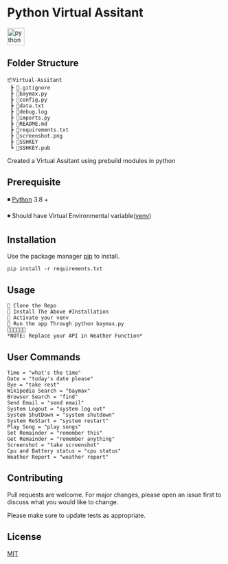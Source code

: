 # Python Virtual Assitant
<p>  
<img src="https://devicons.github.io/devicon/devicon.git/icons/python/python-original.svg" alt="python" width="40" height="40"/>
</p> 

## Folder Structure

```
📦Virtual-Assitant
 ┣ 📜.gitignore
 ┣ 📜baymax.py
 ┣ 📜config.py
 ┣ 📜data.txt
 ┣ 📜debug.log
 ┣ 📜imports.py
 ┣ 📜README.md
 ┣ 📜requirements.txt
 ┣ 📜screenshot.png
 ┣ 📜SSHKEY
 ┗ 📜SSHKEY.pub
```

Created a Virtual Assitant using prebuild modules in python

## Prerequisite
◾ [Python](https://www.python.org/downloads/) 3.8 +

◾ Should have Virtual Environmental variable([venv](https://www.geeksforgeeks.org/create-virtual-environment-using-venv-python/))

## Installation

Use the package manager [pip](https://pip.pypa.io/en/stable/) to install.


`pip install -r requirements.txt `


## Usage

```
🔹 Clone the Repo
🔹 Install The Above #Installation
🔹 Activate your venv
🔹 Run the app Through python baymax.py
🔹🔹🔹🔹🔹🔹
*NOTE: Replace your API in Weather Function*
```

## User Commands

```
Time = "what's the time"
Date = "today's date please"
Bye = "take rest"
Wikipedia Search = "baymax"
Browser Search = "find"
Send Email = "send email"
System Logout = "system log out"
System ShutDown = "system shutdown"
System ReStart = "system restart"
Play Song = "play songs"
Set Remainder = "remember this"
Get Remainder = "remember anything"
Screenshot = "take screenshot"
Cpu and Battery status = "cpu status"
Weather Report = "weather report"
```


## Contributing
Pull requests are welcome. For major changes, please open an issue first to discuss what you would like to change.

Please make sure to update tests as appropriate.

## License
[MIT](https://choosealicense.com/licenses/mit/)
